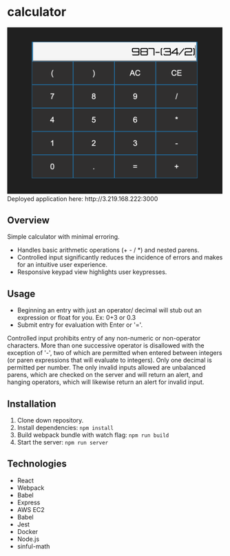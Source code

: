 # calculator

<img src="screenshot.png" width="500">
 Deployed application here: http://3.219.168.222:3000

## Overview

Simple calculator with minimal erroring.

- Handles basic arithmetic operations (+ - / *) and nested parens.
- Controlled input significantly reduces the incidence of errors and makes for an intuitive user experience.
- Responsive keypad view highlights user keypresses. 

## Usage

- Beginning an entry with just an operator/ decimal will stub out an expression or float for you. Ex: 0+3 or 0.3
- Submit entry for evaluation with Enter or '='.

Controlled input prohibits entry of any non-numeric or non-operator characters. More than one successive operator is disallowed with the exception of '-', two of which are permitted when entered between integers (or paren expressions that will evaluate to integers). Only one decimal is permitted per number. The only invalid inputs allowed are unbalanced parens, which are checked on the server and will return an alert, and hanging operators, which will likewise return an alert for invalid input. 

## Installation

1. Clone down repository.
2. Install dependencies: 
```npm install```
4. Build webpack bundle with watch flag: 
```npm run build ```
2. Start the server:
````npm run server````

## Technologies

- React 
- Webpack
- Babel
- Express
- AWS EC2
- Babel
- Jest
- Docker
- Node.js
- sinful-math
